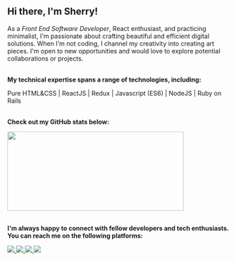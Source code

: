 ## Hi there, I'm Sherry!
As a _Front End Software Developer_, React enthusiast, and practicing minimalist, I'm passionate about crafting beautiful and efficient digital solutions. When I'm not coding, I channel my creativity into creating art pieces. I'm open to new opportunities and would love to explore potential collaborations or projects.
<br></br>

__My technical expertise spans a range of technologies, including:__

Pure HTML&CSS | ReactJS | Redux | Javascript (ES6) | NodeJS | Ruby on Rails
<br></br>

__Check out my GitHub stats below:__

<a href="https://github.com/shyusu4">
<img height="180em" width="400em" src="https://github-readme-stats.vercel.app/api?username=shyusu4&theme=dracula&show_icons=true" />
</a>
<br></br>

__I'm always happy to connect with fellow developers and tech enthusiasts. You can reach me on the following platforms:__

<p>
<a href="https://www.linkedin.com/in/shyusu4" target="blank"><img src="https://img.shields.io/badge/LinkedIn-0077B5?style=for-the-badge&logo=linkedin&logoColor=white">
<a href="https://github.com/shyusu4" target="blank"><img src="https://img.shields.io/badge/GitHub-100000?style=for-the-badge&logo=github&logoColor=white">
<a href="https://twitter.com/shyusu4" target="blank"><img src="https://img.shields.io/badge/Twitter-1DA1F2?style=for-the-badge&logo=twitter&logoColor=white">
<a href="mailto: shyusupova4@gmail.com" target="blank"><img src="https://img.shields.io/badge/Gmail-D14836?style=for-the-badge&logo=gmail&logoColor=white">
</p>
